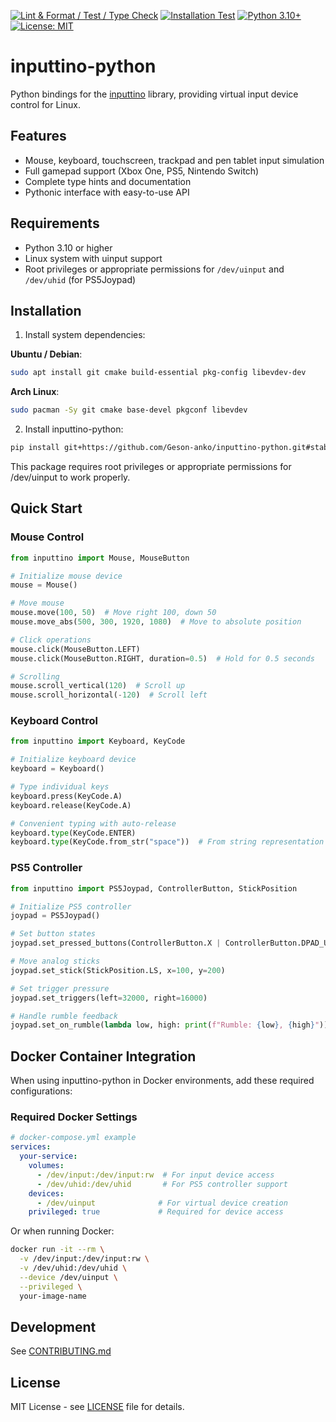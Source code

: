 [![Lint & Format / Test / Type Check](https://github.com/Geson-anko/inputtino-python/actions/workflows/main.yml/badge.svg)](https://github.com/Geson-anko/inputtino-python/actions/workflows/main.yml)
[![Installation Test](https://github.com/Geson-anko/inputtino-python/actions/workflows/test-install.yaml/badge.svg)](https://github.com/Geson-anko/inputtino-python/actions/workflows/test-install.yaml)
[![Python 3.10+](https://img.shields.io/badge/python-3.10+-blue.svg)](https://www.python.org/downloads/)
[![License: MIT](https://img.shields.io/badge/License-MIT-yellow.svg)](https://opensource.org/licenses/MIT)

# inputtino-python

Python bindings for the [inputtino](https://github.com/games-on-whales/inputtino) library, providing virtual input device control for Linux.

## Features

- Mouse, keyboard, touchscreen, trackpad and pen tablet input simulation
- Full gamepad support (Xbox One, PS5, Nintendo Switch)
- Complete type hints and documentation
- Pythonic interface with easy-to-use API

## Requirements

- Python 3.10 or higher
- Linux system with uinput support
- Root privileges or appropriate permissions for `/dev/uinput` and `/dev/uhid` (for PS5Joypad)

## Installation

1. Install system dependencies:

**Ubuntu / Debian**:

```sh
sudo apt install git cmake build-essential pkg-config libevdev-dev
```

**Arch Linux**:

```sh
sudo pacman -Sy git cmake base-devel pkgconf libevdev
```

2. Install inputtino-python:

```bash
pip install git+https://github.com/Geson-anko/inputtino-python.git#stable
```

This package requires root privileges or appropriate permissions for /dev/uinput to work properly.

## Quick Start

### Mouse Control

```python
from inputtino import Mouse, MouseButton

# Initialize mouse device
mouse = Mouse()

# Move mouse
mouse.move(100, 50)  # Move right 100, down 50
mouse.move_abs(500, 300, 1920, 1080)  # Move to absolute position

# Click operations
mouse.click(MouseButton.LEFT)
mouse.click(MouseButton.RIGHT, duration=0.5)  # Hold for 0.5 seconds

# Scrolling
mouse.scroll_vertical(120)  # Scroll up
mouse.scroll_horizontal(-120)  # Scroll left
```

### Keyboard Control

```python
from inputtino import Keyboard, KeyCode

# Initialize keyboard device
keyboard = Keyboard()

# Type individual keys
keyboard.press(KeyCode.A)
keyboard.release(KeyCode.A)

# Convenient typing with auto-release
keyboard.type(KeyCode.ENTER)
keyboard.type(KeyCode.from_str("space"))  # From string representation
```

### PS5 Controller

```python
from inputtino import PS5Joypad, ControllerButton, StickPosition

# Initialize PS5 controller
joypad = PS5Joypad()

# Set button states
joypad.set_pressed_buttons(ControllerButton.X | ControllerButton.DPAD_UP)

# Move analog sticks
joypad.set_stick(StickPosition.LS, x=100, y=200)

# Set trigger pressure
joypad.set_triggers(left=32000, right=16000)

# Handle rumble feedback
joypad.set_on_rumble(lambda low, high: print(f"Rumble: {low}, {high}"))
```

## Docker Container Integration

When using inputtino-python in Docker environments, add these required configurations:

### Required Docker Settings

```yaml
# docker-compose.yml example
services:
  your-service:
    volumes:
      - /dev/input:/dev/input:rw  # For input device access
      - /dev/uhid:/dev/uhid       # For PS5 controller support
    devices:
      - /dev/uinput              # For virtual device creation
    privileged: true             # Required for device access
```

Or when running Docker:

```bash
docker run -it --rm \
  -v /dev/input:/dev/input:rw \
  -v /dev/uhid:/dev/uhid \
  --device /dev/uinput \
  --privileged \
  your-image-name
```

## Development

See [CONTRIBUTING.md](CONTRIBUTING.md)

## License

MIT License - see [LICENSE](LICENSE) file for details.
